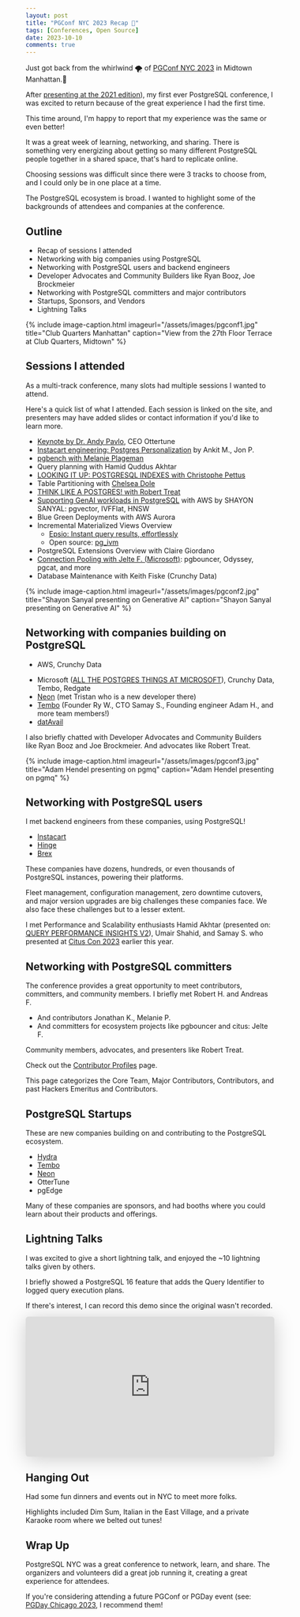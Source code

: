 ```yaml
---
layout: post
title: "PGConf NYC 2023 Recap 🐘"
tags: [Conferences, Open Source]
date: 2023-10-10
comments: true
---
```


Just got back from the whirlwind 🌪️ of [PGConf NYC 2023](https://2023.pgconf.nyc) in Midtown Manhattan.🗽

After [presenting at the 2021 edition](/blog/2021/12/06/pgconf-nyc-2021)), my first ever PostgreSQL conference, I was excited to return because of the great experience I had the first time.

This time around, I'm happy to report that my experience was the same or even better!

It was a great week of learning, networking, and sharing. There is something very energizing about getting so many different PostgreSQL people together in a shared space, that's hard to replicate online.

Choosing sessions was difficult since there were 3 tracks to choose from, and I could only be in one place at a time.

The PostgreSQL ecosystem is broad. I wanted to highlight some of the backgrounds of attendees and companies at the conference.


## Outline

* Recap of sessions I attended
* Networking with big companies using PostgreSQL
* Networking with PostgreSQL users and backend engineers
* Developer Advocates and Community Builders like Ryan Booz, Joe Brockmeier
* Networking with PostgreSQL committers and major contributors
* Startups, Sponsors, and Vendors
* Lightning Talks

{% include image-caption.html imageurl="/assets/images/pgconf1.jpg" title="Club Quarters Manhattan" caption="View from the 27th Floor Terrace at Club Quarters, Midtown" %}

## Sessions I attended

As a multi-track conference, many slots had multiple sessions I wanted to attend.

Here's a quick list of what I attended. Each session is linked on the site, and presenters may have added slides or contact information if you'd like to learn more.

* [Keynote by Dr. Andy Pavlo](https://postgresql.us/events/pgconfnyc2023/schedule/session/1424-keynote-what-goes-around-comes-around-and-around/
), CEO Ottertune
* [Instacart engineering: Postgres Personalization](https://postgresql.us/events/pgconfnyc2023/schedule/session/1412-postgres-as-personalization-engine/) by Ankit M., Jon P.
* [pgbench with Melanie Plageman](https://postgresql.us/events/pgconfnyc2023/sessions/speaker/214-melanie-plageman/)
* Query planning with Hamid Quddus Akhtar
* [LOOKING IT UP: POSTGRESQL INDEXES with Christophe Pettus](https://postgresql.us/events/pgconfnyc2023/sessions/session/1335-looking-it-up-postgresql-indexes/)
* Table Partitioning with [Chelsea Dole](https://chelseadole.com)
* [THINK LIKE A POSTGRES! with Robert Treat](https://postgresql.us/events/pgconfnyc2023/sessions/session/1321-think-like-a-postgres/)
* [Supporting GenAI workloads in PostgreSQL](https://postgresql.us/events/pgconfnyc2023/schedule/speaker/332-shayon-sanyal/) with AWS by SHAYON SANYAL: pgvector, IVFFlat, HNSW
* Blue Green Deployments with AWS Aurora
* Incremental Materialized Views Overview
    * [Epsio: Instant query results, effortlessly](https://www.epsio.io/)
    * Open source: [pg_ivm](https://github.com/sraoss/pg_ivm)
* PostgreSQL Extensions Overview with Claire Giordano
* [Connection Pooling with Jelte F. (Microsoft)](https://postgresql.us/events/pgconfnyc2023/sessions/session/1359-the-future-of-connection-pooling-pgbouncer-or-something-else/): pgbouncer, Odyssey, pgcat, and more
* Database Maintenance with Keith Fiske (Crunchy Data)

{% include image-caption.html imageurl="/assets/images/pgconf2.jpg" title="Shayon Sanyal presenting on Generative AI" caption="Shayon Sanyal presenting on Generative AI" %}

## Networking with companies building on PostgreSQL

* AWS, Crunchy Data
- Microsoft ([ALL THE POSTGRES THINGS AT MICROSOFT](https://postgresql.us/events/pgconfnyc2023/sessions/session/1450-all-the-postgres-things-at-microsoft/)), Crunchy Data, Tembo, Redgate
- [Neon](https://neon.tech) (met Tristan who is a new developer there)
- [Tembo](https://neon.tech) (Founder Ry W., CTO Samay S., Founding engineer Adam H., and more team members!)
- [datAvail](https://www.datavail.com)

I also briefly chatted with Developer Advocates and Community Builders like Ryan Booz and Joe Brockmeier. And advocates like Robert Treat.

{% include image-caption.html imageurl="/assets/images/pgconf3.jpg" title="Adam Hendel presenting on pgmq" caption="Adam Hendel presenting on pgmq" %}

## Networking with PostgreSQL users

I met backend engineers from these companies, using PostgreSQL!

- [Instacart](https://www.instacart.com)
- [Hinge](https://hinge.co)
- [Brex](https://www.brex.com)

These companies have dozens, hundreds, or even thousands of PostgreSQL instances, powering their platforms.

Fleet management, configuration management, zero downtime cutovers, and major version upgrades are big challenges these companies face. We also face these challenges but to a lesser extent.

I met Performance and Scalability enthusiasts Hamid Akhtar (presented on: [QUERY PERFORMANCE INSIGHTS V2](https://postgresql.us/events/pgconfnyc2023/schedule/session/1387-postgresql-query-performance-insights-v2/)), Umair Shahid, and Samay S. who presented at [Citus Con 2023](https://www.youtube.com/watch?v=t8rAOgDdH1U) earlier this year.

## Networking with PostgreSQL committers

The conference provides a great opportunity to meet contributors, committers, and community members. I briefly met Robert H. and Andreas F.

* And contributors Jonathan K., Melanie P.
* And committers for ecosystem projects like pgbouncer and citus: Jelte F.

Community members, advocates, and presenters like Robert Treat.

Check out the [Contributor Profiles](https://www.postgresql.org/community/contributors/) page.

This page categorizes the Core Team, Major Contributors, Contributors, and past Hackers Emeritus and Contributors.

## PostgreSQL Startups

These are new companies building on and contributing to the PostgreSQL ecosystem.

- [Hydra](https://www.hydra.so)
- [Tembo](https://tembo.io)
- [Neon](https://neon.tech)
- OtterTune
- pgEdge

Many of these companies are sponsors, and had booths where you could learn about their products and offerings.

## Lightning Talks

I was excited to give a short lightning talk, and enjoyed the ~10 lightning talks given by others.

I briefly showed a PostgreSQL 16 feature that adds the Query Identifier to logged query execution plans.

If there's interest, I can record this demo since the original wasn't recorded.

<iframe class="speakerdeck-iframe" frameborder="0" src="https://speakerdeck.com/player/bf88a177a6d74a8ebb3cc34b383b91cb" title="PGConf NYC 2023: Lightning Talk — Query Identifier" allowfullscreen="true" style="border: 0px; background: padding-box rgba(0, 0, 0, 0.1); margin: 0px; padding: 0px; border-radius: 6px; box-shadow: rgba(0, 0, 0, 0.2) 0px 5px 40px; width: 100%; height: auto; aspect-ratio: 560 / 315;" data-ratio="1.7777777777777777"></iframe>

## Hanging Out

Had some fun dinners and events out in NYC to meet more folks.

Highlights included Dim Sum, Italian in the East Village, and a private Karaoke room where we belted out tunes!

## Wrap Up

PostgreSQL NYC was a great conference to network, learn, and share. The organizers and volunteers did a great job running it, creating a great experience for attendees.

If you're considering attending a future PGConf or PGDay event (see: [PGDay Chicago 2023](/blog/2023/05/24/pgday-chicago), I recommend them!
